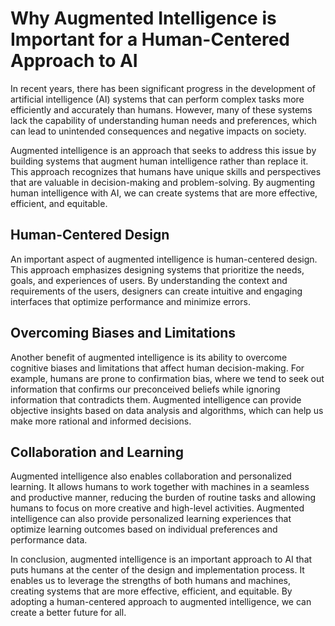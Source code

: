 Why Augmented Intelligence is Important for a Human-Centered Approach to AI
=========================================================================================

In recent years, there has been significant progress in the development of artificial intelligence (AI) systems that can perform complex tasks more efficiently and accurately than humans. However, many of these systems lack the capability of understanding human needs and preferences, which can lead to unintended consequences and negative impacts on society.

Augmented intelligence is an approach that seeks to address this issue by building systems that augment human intelligence rather than replace it. This approach recognizes that humans have unique skills and perspectives that are valuable in decision-making and problem-solving. By augmenting human intelligence with AI, we can create systems that are more effective, efficient, and equitable.

Human-Centered Design
---------------------

An important aspect of augmented intelligence is human-centered design. This approach emphasizes designing systems that prioritize the needs, goals, and experiences of users. By understanding the context and requirements of the users, designers can create intuitive and engaging interfaces that optimize performance and minimize errors.

Overcoming Biases and Limitations
---------------------------------

Another benefit of augmented intelligence is its ability to overcome cognitive biases and limitations that affect human decision-making. For example, humans are prone to confirmation bias, where we tend to seek out information that confirms our preconceived beliefs while ignoring information that contradicts them. Augmented intelligence can provide objective insights based on data analysis and algorithms, which can help us make more rational and informed decisions.

Collaboration and Learning
--------------------------

Augmented intelligence also enables collaboration and personalized learning. It allows humans to work together with machines in a seamless and productive manner, reducing the burden of routine tasks and allowing humans to focus on more creative and high-level activities. Augmented intelligence can also provide personalized learning experiences that optimize learning outcomes based on individual preferences and performance data.

In conclusion, augmented intelligence is an important approach to AI that puts humans at the center of the design and implementation process. It enables us to leverage the strengths of both humans and machines, creating systems that are more effective, efficient, and equitable. By adopting a human-centered approach to augmented intelligence, we can create a better future for all.
